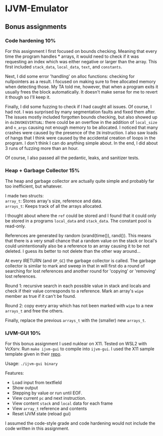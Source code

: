 # IJVM-Emulator

## Bonus assignments

### Code hardening 10%

For this assignment I first focused on bounds checking. Meaning that every time the program handles * arrays, it would need to check if it was requesting an index which was either negative or larger than the array. This first included `stack_data`, `local_data`, `text`, and `constants`.

Next, I did some error 'handling' on alloc functions: checking for nullpointers as a result. I focused on making sure to free allocated memory when detecting those. My TA told me, however, that when a program exits it usually frees the block automatically. It doesn't make sense for me to revert it though so I'll keep it.

Finally, I did some fuzzing to check if I had caught all issues. Of course, I had not. I was surprised by many segmentation faults and fixed them after. The issues mostly included forgotten bounds checking, but also showed up in `doINVOKEVIRTUAL`: there could be an overflow in the addition of `local_size` and `n_args` causing not enough memory to be allocated. I noticed that many crashes were caused by the presence of the `IN` instruction. I also saw loads of hangs that I think were caused by the accidental creation of loops in the program. I don't think I can do anything simple about. In the end, I did about 3 runs of fuzzing more than an hour.

Of course, I also passed all the pedantic, leaks, and sanitizer tests.

### Heap + Garbage Collector 15%

The heap and garbage collector are actually quite simple and probably far too inefficient, but whatever.

I made two structs:  
`array_t`: Stores array's size, reference and data.  
`arrays_t`: Keeps track of all the arrays allocated.

I thought about where the `ref` could be stored and I found that it could only be stored in a programs `local_data` and `stack_data`. The constant pool is read-only.

References are generated by random (srand(time()), rand()). This means that there is a very small chance that a random value on the stack or local's could unintentionally also be a reference to an array causing it to be not deleted. I guess its better to not delete than the other way around...

At every IRETURN (and `OP_GC`) the garbage collector is called. The garbage collector is similar to mark and sweep in that in will first do a round of searching for lost references and another round for 'copying' or 'removing' lost references.

Round 1: recursive search in each possible value in stack and locals and check if their value corresponds to a reference. Mark an array's `wipe` member as true if it can't be found.

Round 2: copy every array which has not been marked with `wipe` to a new `arrays_t` and free the others.

Finally, replace the previous `arrays_t` with the (smaller) new `arrays_t`.

### IJVM-GUI 10%

For this bonus assignment I used nuklear on X11. Tested on WSL2 with VcXsrv. Run `make ijvm-gui` to compile into `ijvm-gui`. I used the X11 sample template given in their [repo](https://github.com/vurtun/nuklear/tree/master/demo/x11).

Usage: `./ijvm-gui binary`

Features:
* Load input from textfield
* Show output
* Stepping by value or run until EOF.
* View current `pc` and next instruction.
* View content `stack` and `local` data for each frame
* View `array_t` reference and contents
* Reset IJVM state (reload gui)

I assumed the code-style grade and code hardening would not include the code written in this assignment.
